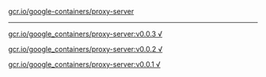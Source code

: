 [gcr.io/google-containers/proxy-server](https://hub.docker.com/r/sqeven/proxy-server/tags/) 

----
[gcr.io/google_containers/proxy-server:v0.0.3 √](https://hub.docker.com/r/sqeven/proxy-server/tags/)

[gcr.io/google_containers/proxy-server:v0.0.2 √](https://hub.docker.com/r/sqeven/proxy-server/tags/)

[gcr.io/google_containers/proxy-server:v0.0.1 √](https://hub.docker.com/r/sqeven/proxy-server/tags/)

